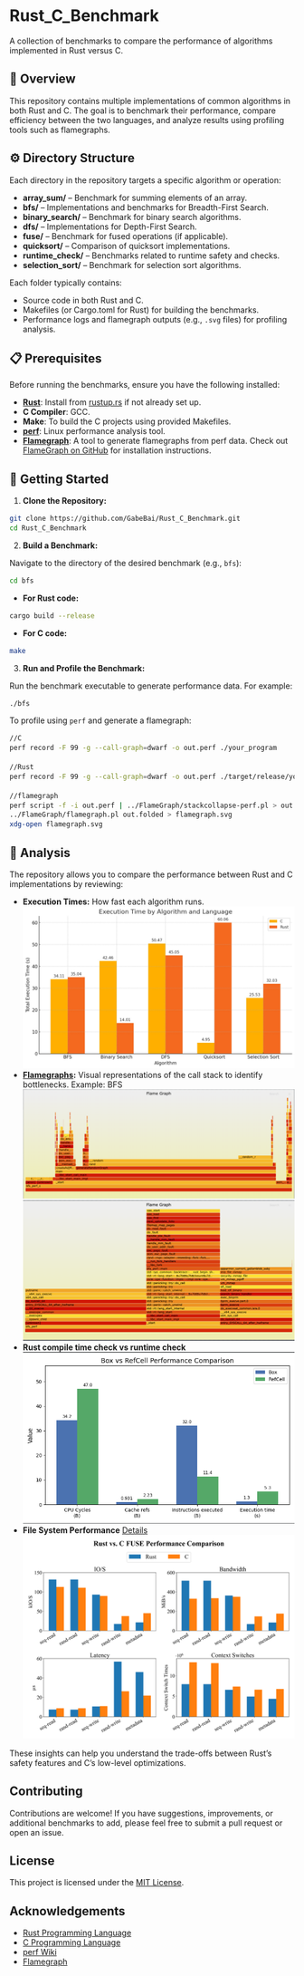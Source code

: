 # Rust_C_Benchmark

A collection of benchmarks to compare the performance of algorithms implemented in Rust versus C.

## 📖 Overview

This repository contains multiple implementations of common algorithms in both Rust and C. The goal is to benchmark their performance, compare efficiency between the two languages, and analyze results using profiling tools such as flamegraphs.

## ⚙️ Directory Structure

Each directory in the repository targets a specific algorithm or operation:

- **array_sum/** – Benchmark for summing elements of an array.
- **bfs/** – Implementations and benchmarks for Breadth-First Search.
- **binary_search/** – Benchmark for binary search algorithms.
- **dfs/** – Implementations for Depth-First Search.
- **fuse/** – Benchmark for fused operations (if applicable).
- **quicksort/** – Comparison of quicksort implementations.
- **runtime_check/** – Benchmarks related to runtime safety and checks.
- **selection_sort/** – Benchmark for selection sort algorithms.

Each folder typically contains:
- Source code in both Rust and C.
- Makefiles (or Cargo.toml for Rust) for building the benchmarks.
- Performance logs and flamegraph outputs (e.g., `.svg` files) for profiling analysis.

##  📋 Prerequisites

Before running the benchmarks, ensure you have the following installed:

- **[Rust](https://doc.rust-lang.org/book/ch04-02-references-and-borrowing.html
)**: Install from [rustup.rs](https://rustup.rs) if not already set up.
- **C Compiler**: GCC.
- **Make**: To build the C projects using provided Makefiles.
- **[perf](https://www.brendangregg.com/perf.html
)**: Linux performance analysis tool.
- **[Flamegraph](https://github.com/brendangregg/FlameGraph)**: A tool to generate flamegraphs from perf data. Check out [FlameGraph on GitHub](https://github.com/brendangregg/FlameGraph) for installation instructions.

## 🚀 Getting Started

1. **Clone the Repository:**

```bash
git clone https://github.com/GabeBai/Rust_C_Benchmark.git
cd Rust_C_Benchmark
```

2. **Build a Benchmark:**

Navigate to the directory of the desired benchmark (e.g., `bfs`):

```bash
cd bfs
```

- **For Rust code:**

```bash
cargo build --release
```

- **For C code:**

```bash
make
```

3. **Run and Profile the Benchmark:**

Run the benchmark executable to generate performance data. For example:

```bash
./bfs
```

To profile using `perf` and generate a flamegraph:

```bash
//C
perf record -F 99 -g --call-graph=dwarf -o out.perf ./your_program

//Rust
perf record -F 99 -g --call-graph=dwarf -o out.perf ./target/release/your_program

//flamegraph
perf script -f -i out.perf | ../FlameGraph/stackcollapse-perf.pl > out.folded
../FlameGraph/flamegraph.pl out.folded > flamegraph.svg
xdg-open flamegraph.svg

```

## 🧐 Analysis

The repository allows you to compare the performance between Rust and C implementations by reviewing:

- **Execution Times:** How fast each algorithm runs.
![alt text](https://github.com/GabeBai/Rust_C_Benchmark/blob/main/images/Common%20Algorithm%20Execution%20Time.png?raw=true)
- **[Flamegraphs](https://github.com/brendangregg/FlameGraph):** Visual representations of the call stack to identify bottlenecks.
Example: BFS
![alt text](https://github.com/GabeBai/Rust_C_Benchmark/blob/main/images/BFS-C.png?raw=true)
![alt text](https://github.com/GabeBai/Rust_C_Benchmark/blob/main/images/BFS-Rust.png?raw=true)
- **Rust compile time check vs runtime check** 
![alt text](https://github.com/GabeBai/Rust_C_Benchmark/blob/main/images/Rust%20compile%20time%20check%20vs%20runtime%20check.png?raw=true)
- **File System Performance** 
[Details](https://github.com/GabeBai/Rust_C_Benchmark/blob/main/fuse/README.md)
![alt text](https://github.com/GabeBai/Rust_C_Benchmark/blob/main/images/File%20System%20Performance.png?raw=true)

These insights can help you understand the trade-offs between Rust’s safety features and C’s low-level optimizations.

## Contributing

Contributions are welcome! If you have suggestions, improvements, or additional benchmarks to add, please feel free to submit a pull request or open an issue.

## License

This project is licensed under the [MIT License](LICENSE).

## Acknowledgements

- [Rust Programming Language](https://www.rust-lang.org/)
- [C Programming Language](https://en.wikipedia.org/wiki/C_(programming_language))
- [perf Wiki](https://perf.wiki.kernel.org/index.php/Main_Page)
- [Flamegraph](https://github.com/brendangregg/FlameGraph)